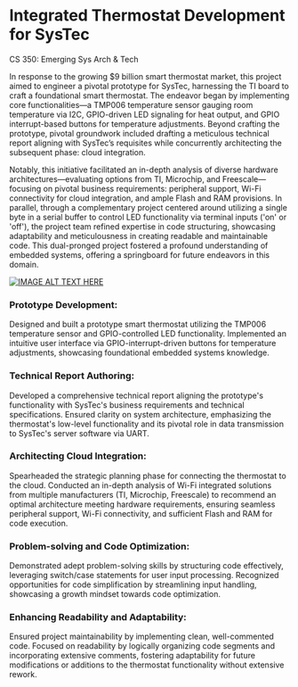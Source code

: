 # Integrated Thermostat Development for SysTec
CS 350: Emerging Sys Arch &amp; Tech

In response to the growing $9 billion smart thermostat market, this project aimed to engineer a pivotal prototype for SysTec, harnessing the TI board to craft a foundational smart thermostat. The endeavor began by implementing core functionalities—a TMP006 temperature sensor gauging room temperature via I2C, GPIO-driven LED signaling for heat output, and GPIO interrupt-based buttons for temperature adjustments. Beyond crafting the prototype, pivotal groundwork included drafting a meticulous technical report aligning with SysTec’s requisites while concurrently architecting the subsequent phase: cloud integration.

Notably, this initiative facilitated an in-depth analysis of diverse hardware architectures—evaluating options from TI, Microchip, and Freescale—focusing on pivotal business requirements: peripheral support, Wi-Fi connectivity for cloud integration, and ample Flash and RAM provisions. In parallel, through a complementary project centered around utilizing a single byte in a serial buffer to control LED functionality via terminal inputs ('on' or 'off'), the project team refined expertise in code structuring, showcasing adaptability and meticulousness in creating readable and maintainable code. This dual-pronged project fostered a profound understanding of embedded systems, offering a springboard for future endeavors in this domain.

[![IMAGE ALT TEXT HERE](https://i9.ytimg.com/vi_webp/Z_APb-jGISM/mq2.webp?sqp=CMzJ8KsG-oaymwEmCMACELQB8quKqQMa8AEB-AH-CYAC0AWKAgwIABABGGUgSihAMA8=&rs=AOn4CLA6-NFMEEy3VBPprkPNswxUjzQ9rQ)](https://www.youtube.com/watch?v=Z_APb-jGISM)


### Prototype Development:
Designed and built a prototype smart thermostat utilizing the TMP006 temperature sensor and GPIO-controlled LED functionality. Implemented an intuitive user interface via GPIO-interrupt-driven buttons for temperature adjustments, showcasing foundational embedded systems knowledge.
### Technical Report Authoring:
Developed a comprehensive technical report aligning the prototype's functionality with SysTec's business requirements and technical specifications. Ensured clarity on system architecture, emphasizing the thermostat's low-level functionality and its pivotal role in data transmission to SysTec's server software via UART.
### Architecting Cloud Integration:
Spearheaded the strategic planning phase for connecting the thermostat to the cloud. Conducted an in-depth analysis of Wi-Fi integrated solutions from multiple manufacturers (TI, Microchip, Freescale) to recommend an optimal architecture meeting hardware requirements, ensuring seamless peripheral support, Wi-Fi connectivity, and sufficient Flash and RAM for code execution.
### Problem-solving and Code Optimization:
Demonstrated adept problem-solving skills by structuring code effectively, leveraging switch/case statements for user input processing. Recognized opportunities for code simplification by streamlining input handling, showcasing a growth mindset towards code optimization.
### Enhancing Readability and Adaptability:
Ensured project maintainability by implementing clean, well-commented code. Focused on readability by logically organizing code segments and incorporating extensive comments, fostering adaptability for future modifications or additions to the thermostat functionality without extensive rework.
